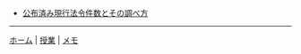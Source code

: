 
- [公布済み現行法令件数とその調べ方](primary-and-secondary-legislation)


---

[ホーム](/) | [授業](/courses/) | [メモ](/memo/)
